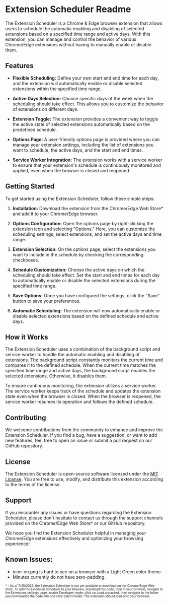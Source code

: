 # Extension Scheduler Readme

The Extension Scheduler is a Chrome & Edge browser extension that allows users to schedule the automatic enabling and disabling of selected extensions based on a specified time range and active days. With this extension, you can manage and control the behavior of various Chrome/Edge extensions without having to manually enable or disable them.

## Features

- **Flexible Scheduling:** Define your own start and end time for each day, and the extension will automatically enable or disable selected extensions within the specified time range.

- **Active Days Selection:** Choose specific days of the week when the scheduling should take effect. This allows you to customize the behavior of extensions on different days.

- **Extension Toggle:** The extension provides a convenient way to toggle the active state of selected extensions automatically based on the predefined schedule.

- **Options Page:** A user-friendly options page is provided where you can manage your extension settings, including the list of extensions you want to schedule, the active days, and the start and end times.

- **Service Worker Integration:** The extension works with a service worker to ensure that your extension's schedule is continuously monitored and applied, even when the browser is closed and reopened.

## Getting Started

To get started using the Extension Scheduler, follow these simple steps:

1. **Installation:** Download the extension from the Chrome/Edge Web Store* and add it to your Chrome/Edge browser.

2. **Options Configuration:** Open the options page by right-clicking the extension icon and selecting "Options." Here, you can customize the scheduling settings, select extensions, and set the active days and time range.

3. **Extension Selection:** On the options page, select the extensions you want to include in the schedule by checking the corresponding checkboxes.

4. **Schedule Customization:** Choose the active days on which the scheduling should take effect. Set the start and end times for each day to automatically enable or disable the selected extensions during the specified time range.

5. **Save Options:** Once you have configured the settings, click the "Save" button to save your preferences.

6. **Automatic Scheduling:** The extension will now automatically enable or disable selected extensions based on the defined schedule and active days.

## How it Works

The Extension Scheduler uses a combination of the background script and service worker to handle the automatic enabling and disabling of extensions. The background script constantly monitors the current time and compares it to the defined schedule. When the current time matches the specified time range and active days, the background script enables the selected extensions. Otherwise, it disables them.

To ensure continuous monitoring, the extension utilizes a service worker. The service worker keeps track of the schedule and updates the extension state even when the browser is closed. When the browser is reopened, the service worker resumes its operation and follows the defined schedule.

## Contributing

We welcome contributions from the community to enhance and improve the Extension Scheduler. If you find a bug, have a suggestion, or want to add new features, feel free to open an issue or submit a pull request on our GitHub repository.

## License

The Extension Scheduler is open-source software licensed under the [MIT License](LICENSE). You are free to use, modify, and distribute this extension according to the terms of the license.

## Support

If you encounter any issues or have questions regarding the Extension Scheduler, please don't hesitate to contact us through the support channels provided on the Chrome/Edge Web Store* or our GitHub repository.

We hope you find the Extension Scheduler helpful in managing your Chrome/Edge extensions effectively and optimizing your browsing experience!

## Known Issues:

- icon-on.png is hard to see on a browser with a Light Green color theme.
- Minutes currently do not have zero-padding. 

<sub><sup>\* \- As of 7/25/2023, the Extension Scheduler is not yet available to download on the Chrome/Edge Web Store. To add the Extension Scheduler to your browser, download this code, then in your browser, navigate to the Extensions settings page, enable Developer mode, click on Load unpacked, then navigate to the folder you downloaded the code into and click Select Folder. The extension should load onto your browser. <sup><sub>
